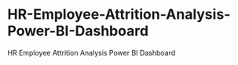 # HR-Employee-Attrition-Analysis-Power-BI-Dashboard
HR Employee Attrition Analysis Power BI Dashboard
